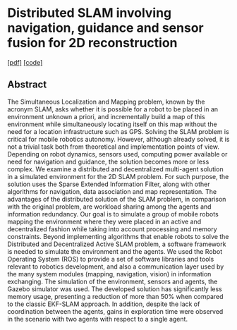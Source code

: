 # Distributed SLAM involving navigation, guidance and sensor fusion for 2D reconstruction

[[pdf]](https://github.com/wvmcastro/dissertacao-mestrado/blob/main/tese.pdf) [[code]](https://github.com/wvmcastro/slam)

## Abstract
The Simultaneous Localization and Mapping problem, known by the acronym SLAM, asks whether it is possible for a robot to be placed in an environment
unknown a priori, and incrementally build a map of this
environment while simultaneously locating itself on this map without the
need for a location infrastructure such as GPS.
Solving the SLAM problem is critical for mobile robotics
autonomy. However, although already solved, it is not a trivial task
both from theoretical and implementation points of view.
Depending on robot dynamics, sensors used, computing power available or need for navigation and guidance, the solution
becomes more or less complex. We examine a distributed and decentralized multi-agent solution in a simulated environment
for the 2D SLAM problem. For such purpose, the solution uses the Sparse Extended Information Filter, along with other algorithms for navigation,
data association and map representation. The advantages of the distributed solution of the
SLAM problem, in comparison with the original problem, are workload sharing
among the agents and information redundancy. Our goal is to simulate a 
group of mobile robots mapping the environment where they were placed 
in an active and decentralized fashion while taking into account 
processing and memory constraints.
Beyond implementing algorithms that enable robots to solve the 
Distributed and Decentralized Active SLAM problem, a software framework is needed to simulate the environment and the agents. We used the Robot Operating System (ROS) to provide a set of software libraries and tools relevant to robotics 
development, and also a communication layer used by the many system 
modules (mapping, navigation, vision) in information exchanging. The 
simulation of the environment, sensors and agents, the Gazebo simulator 
was used.
The developed solution has significantly less memory usage,
presenting a reduction of more than 50\% when compared to the classic EKF-SLAM approach.
In addition, despite the lack of coordination between the agents,
gains in exploration time were observed in the scenario with two agents with respect to a single agent.
